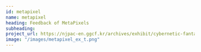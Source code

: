 ```yaml
---
id: metapixel
name: metapixel
heading: Feedback of MetaPixels
subheading: 
project_url: https://njpac-en.ggcf.kr/archives/exhibit/cybernetic-fantasy?term=10 
image: "/images/metapixel_ex_t.png"
---
```

